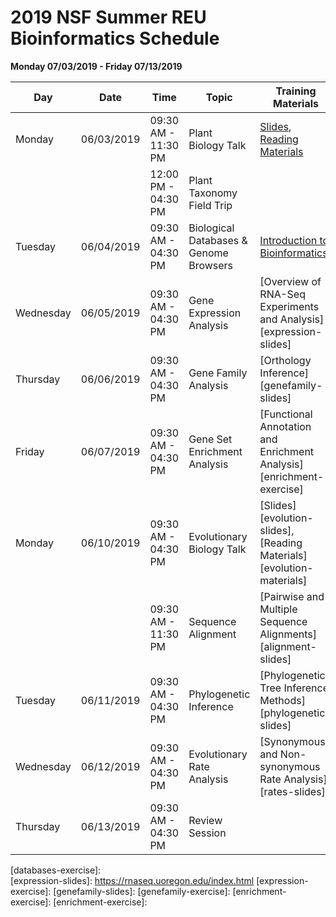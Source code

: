 # 2019 NSF Summer REU Bioinformatics Schedule

**Monday 07/03/2019 - Friday 07/13/2019**

| **Day**    | **Date**	  | **Time**            | **Topic**                              | **Training Materials**                                                | **Exercises**                                    | **Location**           |**Instructor**       |
| --------   | --------   | --------            | ---------                              | ---------                                                             | -----------                                      | -----------            | ------------        |
| Monday     | 06/03/2019 | 09:30 AM - 11:30 PM | Plant Biology Talk                     | [Slides][biology-slides], [Reading Materials][biology-materials]      |                                                  | 422 Life Sciences Bldg | Mark                |
|            |            | 12:00 PM - 04:30 PM | Plant Taxonomy Field Trip              |                                                                       |                                                  |                        | Claude              |
| Tuesday    | 06/04/2019 | 09:30 AM - 04:30 PM | Biological Databases & Genome Browsers | [Introduction to Bioinformatics][databases-slides]                    | [Database Searching][databases-exercise]         | 402 Life Sciences Bldg | Eric                |
| Wednesday  | 06/05/2019 | 09:30 AM - 04:30 PM | Gene Expression Analysis               | [Overview of RNA-Seq Experiments and Analysis][expression-slides]     | [DE Analysis][expression-exercise]               | 402 Life Sciences Bldg | Noah                |
| Thursday   | 06/06/2019 | 09:30 AM - 04:30 PM | Gene Family Analysis                   | [Orthology Inference][genefamily-slides]                              | [Orthogroup Sorting][genefamily-exercise]        | 402 Life Sciences Bldg | Prakash             |
| Friday     | 06/07/2019 | 09:30 AM - 04:30 PM | Gene Set Enrichment Analysis           | [Functional Annotation and Enrichment Analysis][enrichment-exercise]  | [Gene Ontology Analysis][enrichment-exercise]    | 402 Life Sciences Bldg | Noah                |
| Monday     | 06/10/2019 | 09:30 AM - 04:30 PM | Evolutionary Biology Talk              | [Slides][evolution-slides], [Reading Materials][evolution-materials]  |                                                  | 403 Life Sciences Bldg | Claude              |
|            |            | 09:30 AM - 11:30 PM | Sequence Alignment                     | [Pairwise and Multiple Sequence Alignments][alignment-slides]         | [Orthogroup Alignments][alignment-exercise]      | 402 Life Sciences Bldg | Eric                |
| Tuesday    | 06/11/2019 | 09:30 AM - 04:30 PM | Phylogenetic Inference                 | [Phylogenetic Tree Inference Methods][phylogenetic-slides]            | [Orthogroup Phylogenies][phylogenetic-exercise]  | 402 Life Sciences Bldg | Prakash             |
| Wednesday  | 06/12/2019 | 09:30 AM - 04:30 PM | Evolutionary Rate Analysis             | [Synonymous and Non-synonymous Rate Analysis][rates-slides]           | [Kaks Analysis][rates-exercise]                  | 402 Life Sciences Bldg | Noah                |
| Thursday   | 06/13/2019 | 09:30 AM - 04:30 PM | Review  Session                        |                                                                       |                                                  |                        | Noah, Eric, Prakash |

[biology-slides]:        http://bigdata.bx.psu.edu/NSF_Summer_REU/materials/
[biology-materials]:     http://bigdata.bx.psu.edu/NSF_Summer_REU/materials/
[databases-slides]:      https://bioboot.github.io/bioinf525_w16/class-material/lecture1-1_525_W16_large.pdf
[databases-exercise]:      
[expression-slides]:     https://rnaseq.uoregon.edu/index.html
[expression-exercise]:
[genefamily-slides]:
[genefamily-exercise]:
[enrichment-exercise]:
[enrichment-exercise]:
